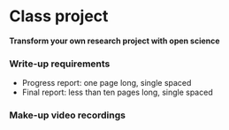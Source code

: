 # Class project

**Transform your own research project with open science**

### Write-up requirements

- Progress report: one page long, single spaced
- Final report: less than ten pages long, single spaced

### Make-up video recordings